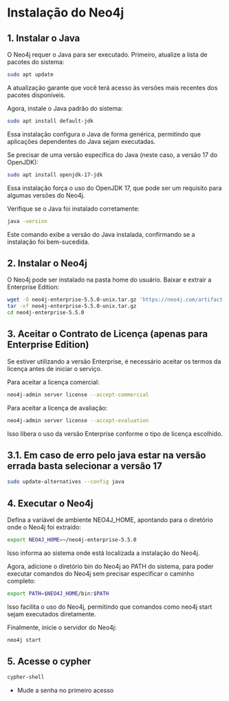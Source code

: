 # Instalação do Neo4j

## 1. Instalar o Java

O Neo4j requer o Java para ser executado. Primeiro, atualize a lista de pacotes do sistema:
```bash
sudo apt update
```
A atualização garante que você terá acesso às versões mais recentes dos pacotes disponíveis.

Agora, instale o Java padrão do sistema:
```bash
sudo apt install default-jdk
```
Essa instalação configura o Java de forma genérica, permitindo que aplicações dependentes do Java sejam executadas.

Se precisar de uma versão específica do Java (neste caso, a versão 17 do OpenJDK):
```bash
sudo apt install openjdk-17-jdk
```
Essa instalação força o uso do OpenJDK 17, que pode ser um requisito para algumas versões do Neo4j.

Verifique se o Java foi instalado corretamente:
```bash
java -version
```
Este comando exibe a versão do Java instalada, confirmando se a instalação foi bem-sucedida.

## 2. Instalar o Neo4j

O Neo4j pode ser instalado na pasta home do usuário.
Baixar e extrair a Enterprise Edition:

```bash
wget -O neo4j-enterprise-5.5.0-unix.tar.gz 'https://neo4j.com/artifact.php?name=neo4j-enterprise-5.5.0-unix.tar.gz'
tar -xf neo4j-enterprise-5.5.0-unix.tar.gz
cd neo4j-enterprise-5.5.0
```

## 3. Aceitar o Contrato de Licença (apenas para Enterprise Edition)
Se estiver utilizando a versão Enterprise, é necessário aceitar os termos da licença antes de iniciar o serviço.

Para aceitar a licença comercial:

```bash
neo4j-admin server license --accept-commercial
```

Para aceitar a licença de avaliação:

```bash
neo4j-admin server license --accept-evaluation
```
Isso libera o uso da versão Enterprise conforme o tipo de licença escolhido.

## 3.1. Em caso de erro pelo java estar na versão errada basta selecionar a versão 17
```bash
sudo update-alternatives --config java
```

## 4. Executar o Neo4j
Defina a variável de ambiente NEO4J_HOME, apontando para o diretório onde o Neo4j foi extraído:

```bash
export NEO4J_HOME=~/neo4j-enterprise-5.5.0
```
Isso informa ao sistema onde está localizada a instalação do Neo4j.

Agora, adicione o diretório bin do Neo4j ao PATH do sistema, para poder executar comandos do Neo4j sem precisar especificar o caminho completo:
```bash
export PATH=$NEO4J_HOME/bin:$PATH
```

Isso facilita o uso do Neo4j, permitindo que comandos como neo4j start sejam executados diretamente.

Finalmente, inicie o servidor do Neo4j:
```bash
neo4j start
```

## 5. Acesse o cypher

```bash
cypher-shell
```


* Mude a senha no primeiro acesso
